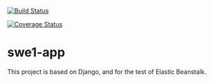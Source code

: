 [![Build Status](https://app.travis-ci.com/jkcny/swe1-app.svg?branch=main)](https://app.travis-ci.com/jkcny/swe1-app)

[![Coverage Status](https://coveralls.io/repos/github/jkcny/swe1-app/badge.svg?branch=main)](https://coveralls.io/github/jkcny/swe1-app?branch=main)

# swe1-app
This project is based on Django, and for the test of Elastic Beanstalk.
 
